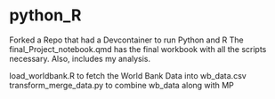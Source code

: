 # python_R
Forked a Repo that had a Devcontainer  to run Python and R
The final_Project_notebook.qmd has the final workbook with all the scripts necessary. Also, includes my analysis.

load_worldbank.R to fetch the World Bank Data into wb_data.csv
transform_merge_data.py to combine wb_data along with MP
